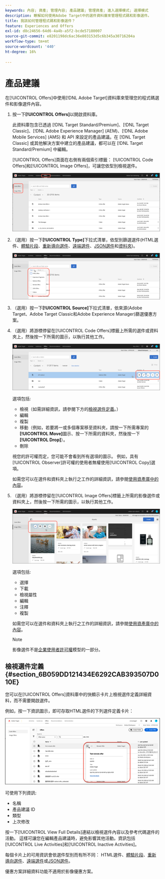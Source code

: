 ```yaml
---
keywords: 內容; 資產; 管理內容; 產品建議; 管理資產; 進入選擇模式; 選擇模式
description: 瞭解如何使用Adobe Target中的選件資料庫來管理程式碼和影像選件。
title: 我該如何管理程式碼和影像選件？
feature: Experiences and Offers
exl-id: d8c24656-64d6-4a4b-a5f2-bcde57180007
source-git-commit: e8201198dc6ac36e803153d5c6b345a30716204a
workflow-type: tm+mt
source-wordcount: '440'
ht-degree: 16%

---
```


# 產品建議

在[!UICONTROL Offers]中使用[!DNL Adobe Target]資料庫來管理您的程式碼選件和影像選件內容。

1. 按一下&#x200B;**[!UICONTROL Offers]**&#x200B;以開啟資料庫。

   此資料庫包含已透過 [!DNL Target Standard/Premium]、[!DNL Target Classic]、[!DNL Adobe Experience Manager] (AEM)、[!DNL Adobe Mobile Services] (AMS) 和 API 來設定的產品建議。在 [!DNL Target Classic] 或其他解決方案中建立的產品建議，都可以在 [!DNL Target Standard/Premium] 中編輯。

   [!UICONTROL Offers]頁面在右側有兩個索引標籤： [!UICONTROL Code Offers]和[!UICONTROL Image Offers]，可讓您依型別檢視選件。

   ![選件頁面顯示代碼選件和影像選件索引標籤](/help/main/c-experiences/c-manage-content/assets/offers-page.png)

1. （選用）按一下&#x200B;**[!UICONTROL Type]**&#x200B;下拉式清單，依型別篩選選件(HTML選件、[體驗片段](/help/main/c-experiences/c-manage-content/aem-experience-fragments.md)、[重新導向選件](/help/main/c-experiences/c-manage-content/offer-redirect.md)、[遠端選件](/help/main/c-experiences/c-manage-content/about-remote-offers.md)、[JSON選件](/help/main/c-experiences/c-manage-content/create-json-offer.md)和[資料夾](/help/main/c-experiences/c-manage-content/create-content-folder.md))。

   ![offers_filter影像](assets/offers_filter.png)

1. （選用）按一下&#x200B;**[!UICONTROL Source]**&#x200B;下拉式清單，依來源(Adobe Target、Adobe Target Classic和Adobe Experience Manager)篩選優惠方案。

1. （選用）將游標停留在[!UICONTROL Code Offers]標籤上所需的選件或資料夾上，然後按一下所需的圖示，以執行其他工作。

   ![代碼選件選項](assets/offer-picker-large.png)

   選項包括:

   * 檢視（如需詳細資訊，請參閱下方的[檢視選件定義](#section_6B059DD121434E6292CAB393507D010E)。）
   * 編輯
   * 複製
   * 移動（例如，若要將一或多個專案移至資料夾，請按一下所需專案的&#x200B;**[!UICONTROL Move]**&#x200B;圖示、按一下所需的資料夾，然後按一下&#x200B;**[!UICONTROL Drop]**）。
   * 刪除

   視您的許可權而定，您可能不會看到所有選項的圖示。 例如，具有[!UICONTROL Observer]許可權的使用者無權使用[!UICONTROL Copy]選項。

   如需您可以在選件和資料夾上執行之工作的詳細資訊，請參閱[使用資產庫中的內容](/help/main/c-experiences/c-manage-content/assets-working.md)。

1. （選用）將游標停留在[!UICONTROL Image Offers]標籤上所需的影像選件或資料夾上，然後按一下所需的圖示，以執行其他工作。

   ![影像選件選項](/help/main/c-experiences/c-manage-content/assets/image-offers-icons.png)

   選項包括:

   * 選擇
   * 下載
   * 檢視屬性
   * 編輯
   * 注釋
   * 複製

   如需您可以在選件和資料夾上執行之工作的詳細資訊，請參閱[使用資產庫中的內容](/help/main/c-experiences/c-manage-content/assets-working.md)。

   >[!NOTE]
   >
   >影像選件不是[企業使用者許可權](/help/main/administrating-target/c-user-management/property-channel/property-channel.md)模型的一部分。


## 檢視選件定義 {#section_6B059DD121434E6292CAB393507D010E}

您可以在[!UICONTROL Offers]資料庫中的快顯示卡片上檢視選件定義詳細資料，而不需要開啟選件。

例如，按一下資訊圖示，即可存取HTML選件的下列選件定義卡片：

![offer-card-html影像](assets/offer-card-html-new.png)

可使用下列資訊:

* 名稱
* 產品建議 ID
* 類型
* 上次修改

按一下[!UICONTROL View Full Details]連結以檢視選件內容以及參考代碼選件的活動。 這樣可讓您在編輯產品建議時，避免影響其他活動。資訊包括[!UICONTROL Live Activities]和[!UICONTROL Inactive Activities]。

每個卡片上的可用資訊會依選件型別而有所不同： HTML選件、[體驗片段](/help/main/c-experiences/c-manage-content/aem-experience-fragments.md)、[重新導向選件](/help/main/c-experiences/c-manage-content/offer-redirect.md)、[遠端選件](/help/main/c-experiences/c-manage-content/about-remote-offers.md)或[JSON選件](/help/main/c-experiences/c-manage-content/create-json-offer.md)。

優惠方案詳細資料功能不適用於影像優惠方案。

<!--

## Training video: The Content Repository ![Overview badge](/help/main/assets/overview.png)

This video includes information about managing offers.

* Connection between the [Experience Cloud Asset Library](https://experienceleague.adobe.com/docs/core-services/interface/assets/creative-cloud.html) and the Target Content Library 
* Custom HTML Offers 
* Custom HTML Offer in the [!UICONTROL Visual Experience Composer]

>[!VIDEO](https://video.tv.adobe.com/v/17387)

-->

